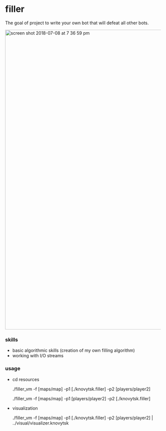 # filler
The goal of project to write your own bot that will defeat all other bots.

<img width="969" alt="screen shot 2018-07-08 at 7 36 59 pm" src="https://user-images.githubusercontent.com/36333370/42421935-7521256e-82e6-11e8-93e6-2dd66b1a885c.png">


### skills ###
- basic algorithmic skills (creation of my own filling algorithm)
- working with I/O streams

### usage ###
- cd resources

	./filler_vm -f [maps/map] -p1 [./knovytsk.filler] -p2 [players/player2]

	./filler_vm -f [maps/map] -p1 [players/player2] -p2 [./knovytsk.filler]

- visualization

	./filler_vm -f [maps/map] -p1 [./knovytsk.filler] -p2 [players/player2]  | ../visual/visualizer.knovytsk
